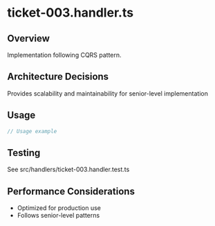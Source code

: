 # ticket-003.handler.ts

## Overview
Implementation following CQRS pattern.

## Architecture Decisions
Provides scalability and maintainability for senior-level implementation

## Usage
```typescript
// Usage example
```

## Testing
See src/handlers/ticket-003.handler.test.ts

## Performance Considerations
- Optimized for production use
- Follows senior-level patterns
